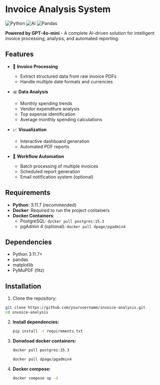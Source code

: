 # Invoice Analysis System

![Python](https://img.shields.io/badge/python-3.11.7-blue)
![AI](https://img.shields.io/badge/AI-GPT--4o--mini-important)
![Pandas](https://img.shields.io/badge/pandas-2.0%2B-orange)

**Powered by GPT-4o-mini** - A complete AI-driven solution for intelligent invoice processing, analysis, and automated reporting.
## Features

- 📄 **Invoice Processing**
  - Extract structured data from raw invoice PDFs
  - Handle multiple date formats and currencies

- 📊 **Data Analysis**
  - Monthly spending trends
  - Vendor expenditure analysis
  - Top expense identification
  - Average monthly spending calculations

- 📈 **Visualization**
  - Interactive dashboard generation
  - Automated PDF reports

- 🔄 **Workflow Automation**
  - Batch processing of multiple invoices
  - Scheduled report generation
  - Email notification system (optional)

## Requirements

- **Python**: 3.11.7 (recommended)
- **Docker**: Required to run the project containers
- **Docker Containers**:
  - PostgreSQL: `docker pull postgres:15.3`
  - pgAdmin 4 (optional): `docker pull dpage/pgadmin4`

## Dependencies

- Python 3.11.7+
- pandas
- matplotlib
- PyMuPDF (fitz)

## Installation

1. Clone the repository:
```sh
git clone https://github.com/yourusername/invoice-analysis.git
cd invoice-analysis
```

2. **Install dependencies:**
    ```sh
    pip install -r requirements.txt
    ```

3. **Donwload docker containers:**
    ```sh
    docker pull postgres:15.3
    ```

     ```sh
    docker pull dpage/pgadmin4
    ```

4. **Docker compose:**
    ```sh
    docker compose up -d
    ```
